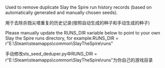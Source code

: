 Used to remove duplicate Slay the Spire run history records (based on automatically generated and manually chosen seeds).

用于去除杀戮尖塔重复的历史记录(按照自动生成的种子和手动生成的种子)

Please manually update the RUNS_DIR variable below to point to your own Slay the Spire runs directory, for example:RUNS_DIR = r"E:\Steam\steamapps\common\SlayTheSpire\runs"

手动修改sts_seed_deduper.py中RUNS_DIR = r"E:\Steam\steamapps\common\SlayTheSpire\runs"为你自己的游戏目录


